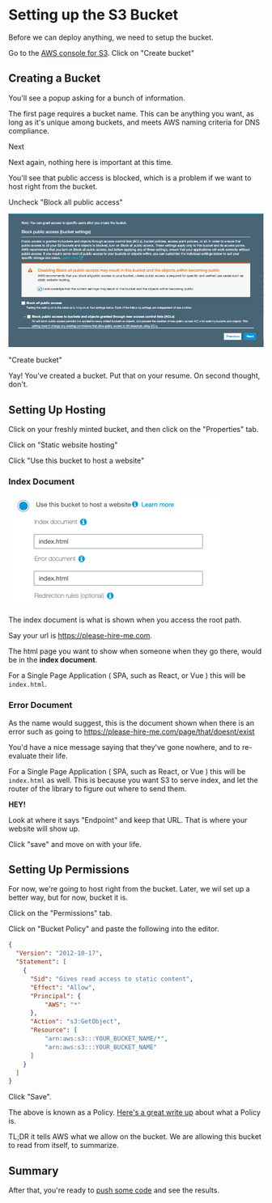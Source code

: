 # Setting up the S3 Bucket

Before we can deploy anything, we need to setup the bucket.

Go to the [AWS console for S3](https://s3.console.aws.amazon.com/s3/home?region=us-east-1#). Click on "Create bucket"

## Creating a Bucket

You'll see a popup asking for a bunch of information. 

The first page requires a bucket name. This can be anything you want, as long as it's unique among buckets, and meets AWS naming criteria for DNS compliance.

Next

Next again, nothing here is important at this time.

You'll see that public access is blocked, which is a problem if we want to host right from the bucket.

Uncheck "Block all public access"

<img src="./screens/s3-block-public.png">

"Create bucket"

Yay! You've created a bucket. Put that on your resume. On second thought, don't.

## Setting Up Hosting

Click on your freshly minted bucket, and then click on the "Properties" tab.

Click on "Static website hosting"

Click "Use this bucket to host a website"

### Index Document

<img src="./screens/index-document.png"/>

The index document is what is shown when you access the root path. 

Say your url is https://please-hire-me.com. 

The html page you want to show when someone when they go there, would be in the **index document**.

For a Single Page Application ( SPA, such as React, or Vue ) this will be `index.html`.

### Error Document

As the name would suggest, this is the document shown when there is an error such as going to https://please-hire-me.com/page/that/doesnt/exist

You'd have a nice message saying that they've gone nowhere, and to re-evaluate their life.

For a Single Page Application ( SPA, such as React, or Vue ) this will be `index.html` as well. This is because you want S3 to serve index, and let the router of the library to figure out where to send them.

**HEY!**

Look at where it says "Endpoint" and keep that URL. That is where your website will show up.

Click "save" and move on with your life.

## Setting Up Permissions

For now, we're going to host right from the bucket. Later, we wil set up a better way, but for now, bucket it is.

Click on the "Permissions" tab.

Click on "Bucket Policy" and paste the following into the editor.

```json
{
  "Version": "2012-10-17",
  "Statement": [
    {
      "Sid": "Gives read access to static content",
      "Effect": "Allow",
      "Principal": {
          "AWS": "*"
      },
      "Action": "s3:GetObject",
      "Resource": [
          "arn:aws:s3:::YOUR_BUCKET_NAME/*",
          "arn:aws:s3:::YOUR_BUCKET_NAME"
      ]
    }
  ]
}
```

Click "Save".

The above is known as a Policy. [Here's a great write up](https://start.jcolemorrison.com/aws-iam-policies-in-a-nutshell/) about what a Policy is.

TL;DR it tells AWS what we allow on the bucket. We are allowing this bucket to read from itself, to summarize.

## Summary

After that, you're ready to [push some code](./uploading-to-s3.md) and see the results.

